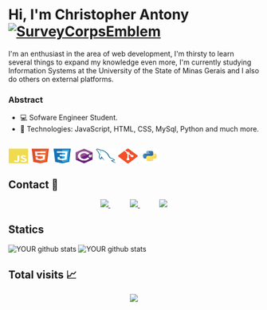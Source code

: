 # Hi, I'm Christopher Antony <a href="https://emoji.gg/emoji/SurveyCorpsEmblem"><img src="https://emoji.gg/assets/emoji/SurveyCorpsEmblem.png" width="64px" height="64px" alt="SurveyCorpsEmblem"></a>


I'm an enthusiast in the area of ​​web development, I'm thirsty to learn several things to expand my knowledge even more, I'm currently studying Information Systems at the University of the State of Minas Gerais and I also do others on external platforms.

### Abstract

- 💻 Sofware Engineer Student.
- :rocket: Technologies: JavaScript, HTML, CSS, MySql, Python and much more.



<div style="display: inline_block"><br>
  <img align="center" alt="Js" height="30" width="40" src="https://raw.githubusercontent.com/devicons/devicon/master/icons/javascript/javascript-plain.svg">
  <img align="center" alt="HTML" height="30" width="40" src="https://raw.githubusercontent.com/devicons/devicon/master/icons/html5/html5-original.svg">
  <img align="center" alt="CSS" height="30" width="40" src="https://raw.githubusercontent.com/devicons/devicon/master/icons/css3/css3-original.svg">
  <img align="center" alt="Csharp" height="30" width="40" src="https://raw.githubusercontent.com/devicons/devicon/master/icons/csharp/csharp-original.svg">  
  <img align="center" alt="MYSQL" height="30" width="40" src="https://raw.githubusercontent.com/devicons/devicon/master/icons/mysql/mysql-original.svg">
  <img align="center" alt="git" height="30" width="40"  src="https://raw.githubusercontent.com/devicons/devicon/master/icons/git/git-original.svg">
  <img align="center" alt="py" height="30" width="40" src="https://raw.githubusercontent.com/github/explore/80688e429a7d4ef2fca1e82350fe8e3517d3494d/topics/python/python.png"
  
</div>

## Contact :iphone:

<p align="center">
    <a href="https://github.com/christopher2306">
        <img  src="https://img.shields.io/badge/github-%23100000.svg?&style=for-the-badge&logo=github&logoColor=white&link=mailto:https://github.com/christopher2306">
    </a>
    &nbsp;&nbsp;&nbsp;&nbsp;&nbsp;&nbsp;&nbsp;&nbsp;&nbsp;
    <a href="mailto:christophercarreira2306@gmail.com">
        <img src="https://img.shields.io/badge/gmail-D14836?&style=for-the-badge&logo=gmail&logoColor=white&link=mailto:christophercarreira2306@gmail.com">
    </a>
    &nbsp;&nbsp;&nbsp;&nbsp;&nbsp;&nbsp;&nbsp;&nbsp;&nbsp;
    <a href="[[https://www.linkedin.com/in/christopher-antony-355351160/]]">
        <img src="https://img.shields.io/badge/linkedin-%230077B5.svg?&style=for-the-badge&logo=linkedin&logoColor=white&link=mailto:https://www.linkedin.com/in/christopher-antony-355351160/">
    </a>
</p>

## Statics
![YOUR github stats](https://github-readme-stats.vercel.app/api?username=christopher2306&theme=react)
![YOUR github stats](https://github-readme-stats.vercel.app/api/top-langs/?username=christopher2306&layout=compact&hide_border=true&langs_count=10&theme=react)

<p align="center"> 

 ## Total visits :chart_with_upwards_trend: <br>
 <p align="center"> 
   <img alingn="center" src="https://profile-counter.glitch.me/christopher2306/count.svg" />
 </p>

</p>
